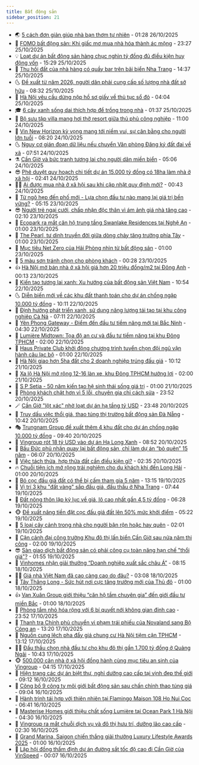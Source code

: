 ```yaml
---
title: Bất động sản
sidebar_position: 21
---
```


<!-- dantri-bat-dong-san:START -->
- 🌏 [5 cách đơn giản giúp nhà bạn thơm tự nhiên](https://dantri.com.vn/bat-dong-san/5-cach-don-gian-giup-nha-ban-thom-tu-nhien-20251025233608911.htm) - 01:28 26/10/2025
- 👹 [FOMO bất động sản: Khi giấc mơ mua nhà hóa thành ác mộng](https://dantri.com.vn/bat-dong-san/fomo-bat-dong-san-khi-giac-mo-mua-nha-hoa-thanh-ac-mong-20251025161052002.htm) - 23:27 25/10/2025
- 💡 [Loạt dự án bất động sản hàng chục nghìn tỷ đồng đủ điều kiện huy động vốn](https://dantri.com.vn/bat-dong-san/loat-du-an-bat-dong-san-hang-chuc-nghin-ty-dong-du-dieu-kien-huy-dong-von-20251025113824504.htm) - 15:29 25/10/2025
- 🌋 [Thu hồi đất của nhà hàng có quầy bar trên bãi biển Nha Trang](https://dantri.com.vn/bat-dong-san/thu-hoi-dat-cua-nha-hang-co-quay-bar-tren-bai-bien-nha-trang-20251025155739578.htm) - 14:37 25/10/2025
- 🌜 [Đề xuất từ năm 2026, người dân phải cung cấp số lượng nhà đất sở hữu](https://dantri.com.vn/bat-dong-san/de-xuat-tu-nam-2026-nguoi-dan-phai-cung-cap-so-luong-nha-dat-so-huu-20251025151720382.htm) - 08:32 25/10/2025
- 💃 [Hà Nội yêu cầu dừng nộp hồ sơ giấy về thủ tục sổ đỏ](https://dantri.com.vn/bat-dong-san/ha-noi-yeu-cau-dung-nop-ho-so-giay-ve-thu-tuc-so-do-20251025095729421.htm) - 04:04 25/10/2025
- 🎓 [6 cây xanh sống dai thích hợp để trồng trong nhà](https://dantri.com.vn/bat-dong-san/6-cay-xanh-song-dai-thich-hop-de-trong-trong-nha-20251023150934987.htm) - 01:37 25/10/2025
- 🌝 [Bộ sưu tập villa mang hơi thở resort giữa thủ phủ công nghiệp](https://dantri.com.vn/bat-dong-san/bo-suu-tap-villa-mang-hoi-tho-resort-giua-thu-phu-cong-nghiep-20251024172542990.htm) - 11:00 24/10/2025
- 🧐 [Vin New Horizon kỳ vọng mang tới niềm vui, sự cân bằng cho người lớn tuổi](https://dantri.com.vn/bat-dong-san/vin-new-horizon-ky-vong-mang-toi-niem-vui-su-can-bang-cho-nguoi-lon-tuoi-20251024150025762.htm) - 08:20 24/10/2025
- 🌜 [Nguy cơ gián đoạn dữ liệu nếu chuyển Văn phòng Đăng ký đất đai về xã](https://dantri.com.vn/bat-dong-san/nguy-co-gian-doan-du-lieu-neu-chuyen-van-phong-dang-ky-dat-dai-ve-xa-20251024145054799.htm) - 07:51 24/10/2025
- ⚗️ [Cần Giờ và bức tranh tương lai cho người dân miền biển](https://dantri.com.vn/bat-dong-san/can-gio-va-buc-tranh-tuong-lai-cho-nguoi-dan-mien-bien-20251024120050563.htm) - 05:06 24/10/2025
- 😎 [Phê duyệt quy hoạch chi tiết dự án 15.000 tỷ đồng có 18ha làm nhà ở xã hội](https://dantri.com.vn/bat-dong-san/phe-duyet-quy-hoach-chi-tiet-du-an-15000-ty-dong-co-18ha-lam-nha-o-xa-hoi-20251024092306724.htm) - 02:41 24/10/2025
- 🧑‍🏫 [Ai được mua nhà ở xã hội sau khi cập nhật quy định mới?](https://dantri.com.vn/bat-dong-san/ai-duoc-mua-nha-o-xa-hoi-sau-khi-cap-nhat-quy-dinh-moi-20251022102423306.htm) - 00:43 24/10/2025
- 💪 [Từ ngõ hẹp đến phố mới - Lựa chọn đầu tư nào mang lại giá trị bền vững?](https://dantri.com.vn/bat-dong-san/tu-ngo-hep-den-pho-moi-lua-chon-dau-tu-nao-mang-lai-gia-tri-ben-vung-20251023114442738.htm) - 05:15 23/10/2025
- 😎 [Người trẻ ngại cưới, chấp nhận độc thân vì ám ảnh giá nhà tăng cao](https://dantri.com.vn/bat-dong-san/nguoi-tre-ngai-cuoi-chap-nhan-doc-than-vi-am-anh-gia-nha-tang-cao-20251021065114722.htm) - 02:10 23/10/2025
- 🧠 [Ecopark ra mắt căn hộ trung tầng Swanlake Residences tại Nghệ An](https://dantri.com.vn/bat-dong-san/ecopark-ra-mat-can-ho-trung-tang-swanlake-residences-tai-nghe-an-20251022221451027.htm) - 01:00 23/10/2025
- 🧰 [The Pearl, tư dinh truyền đời giữa dòng chảy tăng trưởng phía Tây](https://dantri.com.vn/bat-dong-san/the-pearl-tu-dinh-truyen-doi-giua-dong-chay-tang-truong-phia-tay-20251022222126814.htm) - 01:00 23/10/2025
- 🤩 [Mục tiêu Net Zero của Hải Phòng nhìn từ bất động sản](https://dantri.com.vn/bat-dong-san/muc-tieu-net-zero-cua-hai-phong-nhin-tu-bat-dong-san-20251022150208283.htm) - 01:00 23/10/2025
- 🦆 [5 màu sơn tránh chọn cho phòng khách](https://dantri.com.vn/bat-dong-san/5-mau-son-tranh-chon-cho-phong-khach-20251021164945071.htm) - 00:28 23/10/2025
- 👍 [Hà Nội mở bán nhà ở xã hội giá hơn 20 triệu đồng/m2 tại Đông Anh](https://dantri.com.vn/bat-dong-san/ha-noi-mo-ban-nha-o-xa-hoi-gia-hon-20-trieu-dongm2-tai-dong-anh-20251023065813260.htm) - 00:13 23/10/2025
- 🙉 [Kiến tạo tương lai xanh: Xu hướng của bất động sản Việt Nam](https://dantri.com.vn/bat-dong-san/kien-tao-tuong-lai-xanh-xu-huong-cua-bat-dong-san-viet-nam-20251022174924682.htm) - 10:54 22/10/2025
- 🌜 [Diễn biến mới về các khu đất thanh toán cho dự án chống ngập 10.000 tỷ đồng](https://dantri.com.vn/bat-dong-san/dien-bien-moi-ve-cac-khu-dat-thanh-toan-cho-du-an-chong-ngap-10000-ty-dong-20251022155341087.htm) - 10:11 22/10/2025
- 🌋 [Định hướng phát triển xanh, sử dụng năng lượng tái tạo tại khu công nghiệp Cà Ná](https://dantri.com.vn/bat-dong-san/dinh-huong-phat-trien-xanh-su-dung-nang-luong-tai-tao-tai-khu-cong-nghiep-ca-na-20251022140550883.htm) - 07:11 22/10/2025
- 🥰 [Yên Phong Gateway - Điểm đến đầu tư tiềm năng mới tại Bắc Ninh](https://dantri.com.vn/bat-dong-san/yen-phong-gateway-diem-den-dau-tu-tiem-nang-moi-tai-bac-ninh-20251022104453987.htm) - 04:30 22/10/2025
- 💯 [Lumière Midtown: Tọa độ an cư và đầu tư tiềm năng tại khu Đông TPHCM](https://dantri.com.vn/bat-dong-san/lumiere-midtown-toa-do-an-cu-va-dau-tu-tiem-nang-tai-khu-dong-tphcm-20251021224744406.htm) - 02:00 22/10/2025
- 🤩 [Haus Private Club khởi động chương trình tuyển chọn đội ngũ vận hành câu lạc bộ](https://dantri.com.vn/bat-dong-san/haus-private-club-khoi-dong-chuong-trinh-tuyen-chon-doi-ngu-van-hanh-cau-lac-bo-20251021223626698.htm) - 01:00 22/10/2025
- 💄 [Hà Nội giao hơn 5ha đất cho 2 doanh nghiệp trúng đấu giá](https://dantri.com.vn/bat-dong-san/ha-noi-giao-hon-5ha-dat-cho-2-doanh-nghiep-trung-dau-gia-20251021162516879.htm) - 10:12 21/10/2025
- 🦍 [Xa lộ Hà Nội mở rộng 12-16 làn xe, khu Đông TPHCM hưởng lợi](https://dantri.com.vn/bat-dong-san/xa-lo-ha-noi-mo-rong-12-16-lan-xe-khu-dong-tphcm-huong-loi-20251020202012153.htm) - 02:00 21/10/2025
- 🎡 [S P Setia - 50 năm kiến tạo hệ sinh thái sống giá trị](https://dantri.com.vn/bat-dong-san/s-p-setia-50-nam-kien-tao-he-sinh-thai-song-gia-tri-20251020201350759.htm) - 01:00 21/10/2025
- 🐎 [Phòng khách chật hơn vì 5 lỗi, chuyên gia chỉ cách sửa](https://dantri.com.vn/bat-dong-san/phong-khach-chat-hon-vi-5-loi-chuyen-gia-chi-cach-sua-20251020102147243.htm) - 23:52 20/10/2025
- 🪄 [Cần Giờ &quot;lột xác&quot; nhờ loạt dự án hạ tầng tỷ USD](https://dantri.com.vn/bat-dong-san/can-gio-lot-xac-nho-loat-du-an-ha-tang-ty-usd-20251013105937424.htm) - 23:48 20/10/2025
- 💼 [Truy dấu việc thổi giá, thao túng thị trường bất động sản Đà Nẵng](https://dantri.com.vn/bat-dong-san/truy-dau-viec-thoi-gia-thao-tung-thi-truong-bat-dong-san-da-nang-20251013172013846.htm) - 10:42 20/10/2025
- 🎭 [Trungnam Group đề xuất thêm 4 khu đất cho dự án chống ngập 10.000 tỷ đồng](https://dantri.com.vn/bat-dong-san/trungnam-group-de-xuat-them-4-khu-dat-cho-du-an-chong-ngap-10000-ty-dong-20251020150323183.htm) - 09:40 20/10/2025
- 🐻 [Vingroup rót 18 tỷ USD vào dự án Hạ Long Xanh](https://dantri.com.vn/bat-dong-san/vingroup-rot-18-ty-usd-vao-du-an-ha-long-xanh-20251019152900686.htm) - 08:52 20/10/2025
- 💃 [Bầu Đức phủ nhận quay lại bất động sản, chỉ làm dự án “bỏ quên” 15 năm](https://dantri.com.vn/kinh-doanh/bau-duc-phu-nhan-quay-lai-bat-dong-san-chi-lam-du-an-bo-quen-15-nam-20251020114145838.htm) - 06:07 20/10/2025
- 🦣 [Việc tách thửa, hợp thửa đất cần điều kiện gì?](https://dantri.com.vn/bat-dong-san/viec-tach-thua-hop-thua-dat-can-dieu-kien-gi-20251020090528561.htm) - 02:35 20/10/2025
- 🔥 [Chuỗi tiện ích mở rộng trải nghiệm cho du khách khi đến Long Hải](https://dantri.com.vn/bat-dong-san/chuoi-tien-ich-mo-rong-trai-nghiem-cho-du-khach-khi-den-long-hai-20251019180128594.htm) - 01:00 20/10/2025
- 🤩 [Bỏ cọc đấu giá đất có thể bị cấm tham gia 5 năm](https://dantri.com.vn/bat-dong-san/bo-coc-dau-gia-dat-co-the-bi-cam-tham-gia-5-nam-20251019092128377.htm) - 13:15 19/10/2025
- 🥳 [Vị trí 3 khu &quot;đất vàng&quot; sắp đấu giá, đấu thầu ở Nha Trang](https://dantri.com.vn/bat-dong-san/vi-tri-3-khu-dat-vang-sap-dau-gia-dau-thau-o-nha-trang-20251015162313428.htm) - 07:44 19/10/2025
- 🤗 [Đất nông thôn lập kỷ lục về giá, lô cao nhất gần 4,5 tỷ đồng](https://dantri.com.vn/bat-dong-san/dat-nong-thon-lap-ky-luc-ve-gia-lo-cao-nhat-gan-45-ty-dong-20251018093522970.htm) - 06:28 19/10/2025
- 🐵 [Đề xuất nâng tiền đặt cọc đấu giá đất lên 50% mức khởi điểm](https://dantri.com.vn/bat-dong-san/de-xuat-nang-tien-dat-coc-dau-gia-dat-len-50-muc-khoi-diem-20251019105219048.htm) - 05:22 19/10/2025
- 🤖 [5 loại cây cảnh trong nhà cho người bận rộn hoặc hay quên](https://dantri.com.vn/bat-dong-san/5-loai-cay-canh-trong-nha-cho-nguoi-ban-ron-hoac-hay-quen-20251014234138280.htm) - 02:01 19/10/2025
- 👺 [Cận cảnh đại công trường Khu đô thị lấn biển Cần Giờ sau nửa năm thi công](https://dantri.com.vn/bat-dong-san/can-canh-dai-cong-truong-khu-do-thi-lan-bien-can-gio-sau-nua-nam-thi-cong-20251013142646578.htm) - 02:00 19/10/2025
- 😎 [Sàn giao dịch bất động sản có phải công cụ toàn năng hạn chế &quot;thổi giá&quot;?](https://dantri.com.vn/bat-dong-san/san-giao-dich-bat-dong-san-co-phai-cong-cu-toan-nang-han-che-thoi-gia-20251018101707787.htm) - 01:55 19/10/2025
- 🤠 [Vinhomes nhận giải thưởng “Doanh nghiệp xuất sắc châu Á”](https://dantri.com.vn/bat-dong-san/vinhomes-nhan-giai-thuong-doanh-nghiep-xuat-sac-chau-a-20251018145135342.htm) - 08:15 18/10/2025
- 👨‍🏫 [Giá nhà Việt Nam đã cao càng cao do đâu?](https://dantri.com.vn/bat-dong-san/gia-nha-viet-nam-da-cao-cang-cao-do-dau-20251013163828186.htm) - 03:08 18/10/2025
- 🧰 [Tây Thăng Long - Sức hút nơi cực tăng trưởng mới của Thủ đô](https://dantri.com.vn/bat-dong-san/tay-thang-long-suc-hut-noi-cuc-tang-truong-moi-cua-thu-do-20251017203600922.htm) - 01:00 18/10/2025
- 👍 [Vạn Xuân Group giới thiệu “căn hộ tầm chuyên gia” đến giới đầu tư miền Bắc](https://dantri.com.vn/bat-dong-san/van-xuan-group-gioi-thieu-can-ho-tam-chuyen-gia-den-gioi-dau-tu-mien-bac-20251017153739407.htm) - 01:00 18/10/2025
- 🌈 [Phòng tắm nhỏ hóa rộng với 6 bí quyết nới không gian đỉnh cao](https://dantri.com.vn/bat-dong-san/phong-tam-nho-hoa-rong-voi-6-bi-quyet-noi-khong-gian-dinh-cao-20251017145947333.htm) - 23:52 17/10/2025
- 🐲 [Thanh tra Chính phủ chuyển vi phạm trái phiếu của Novaland sang Bộ Công an](https://dantri.com.vn/kinh-doanh/thanh-tra-chinh-phu-chuyen-vi-pham-trai-phieu-cua-novaland-sang-bo-cong-an-20251017183707166.htm) - 13:20 17/10/2025
- 💄 [Nguồn cung lệch pha đẩy giá chung cư Hà Nội tiệm cận TPHCM](https://dantri.com.vn/bat-dong-san/nguon-cung-lech-pha-day-gia-chung-cu-ha-noi-tiem-can-tphcm-20251017192938290.htm) - 13:12 17/10/2025
- 👨‍🏫 [Đấu thầu chọn nhà đầu tư cho khu đô thị gần 1.700 tỷ đồng ở Quảng Ngãi](https://dantri.com.vn/bat-dong-san/dau-thau-chon-nha-dau-tu-cho-khu-do-thi-gan-1700-ty-dong-o-quang-ngai-20251015111350548.htm) - 10:43 17/10/2025
- 🐵 [500.000 căn nhà ở xã hội đồng hành cùng mục tiêu an sinh của Vingroup](https://dantri.com.vn/bat-dong-san/500000-can-nha-o-xa-hoi-dong-hanh-cung-muc-tieu-an-sinh-cua-vingroup-20251017105348790.htm) - 04:15 17/10/2025
- 🎉 [Hiện trạng các dự án biệt thự, nghỉ dưỡng cao cấp tại vịnh đẹp thế giới](https://dantri.com.vn/bat-dong-san/hien-trang-cac-du-an-biet-thu-nghi-duong-cao-cap-tai-vinh-dep-the-gioi-20251015120631470.htm) - 09:12 16/10/2025
- 💫 [Công bố 9 công ty môi giới bất động sản sau chấn chỉnh thao túng giá](https://dantri.com.vn/bat-dong-san/cong-bo-9-cong-ty-moi-gioi-bat-dong-san-sau-chan-chinh-thao-tung-gia-20251015125533669.htm) - 09:04 16/10/2025
- 🦄 [Hành trình tái hợp với thiên nhiên tại Flamingo Maison 108 Ho Nui Coc](https://dantri.com.vn/bat-dong-san/hanh-trinh-tai-hop-voi-thien-nhien-tai-flamingo-maison-108-ho-nui-coc-20251016122516415.htm) - 06:41 16/10/2025
- 🌮 [Masterise Homes giới thiệu chất sống Lumière tại Ocean Park 1 Hà Nội](https://dantri.com.vn/bat-dong-san/masterise-homes-gioi-thieu-chat-song-lumiere-tai-ocean-park-1-ha-noi-20251016105411268.htm) - 04:30 16/10/2025
- 💯 [Vingroup ra mắt chuỗi dịch vụ và đô thị hưu trí, dưỡng lão cao cấp](https://dantri.com.vn/bat-dong-san/vingroup-ra-mat-chuoi-dich-vu-va-do-thi-huu-tri-duong-lao-cao-cap-20251016084718359.htm) - 02:30 16/10/2025
- 🌊 [Grand Marina, Saigon chiến thắng giải thưởng Luxury Lifestyle Awards 2025](https://dantri.com.vn/bat-dong-san/grand-marina-saigon-chien-thang-giai-thuong-luxury-lifestyle-awards-2025-20251015214714460.htm) - 01:00 16/10/2025
- 🤖 [Lập hội đồng thẩm định dự án đường sắt tốc độ cao đi Cần Giờ của VinSpeed](https://dantri.com.vn/bat-dong-san/lap-hoi-dong-tham-dinh-du-an-duong-sat-toc-do-cao-di-can-gio-cua-vinspeed-20251016054731658.htm) - 00:07 16/10/2025<!-- dantri-bat-dong-san:END -->
